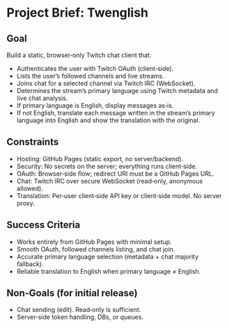 # Project Brief: Twenglish

## Goal
Build a static, browser‑only Twitch chat client that:
- Authenticates the user with Twitch OAuth (client‑side).
- Lists the user’s followed channels and live streams.
- Joins chat for a selected channel via Twitch IRC (WebSocket).
- Determines the stream’s primary language using Twitch metadata and live chat analysis.
- If primary language is English, display messages as‑is.
- If not English, translate each message written in the stream’s primary language into English and show the translation with the original.

## Constraints
- Hosting: GitHub Pages (static export, no server/backend).
- Security: No secrets on the server; everything runs client‑side.
- OAuth: Browser‑side flow; redirect URI must be a GitHub Pages URL.
- Chat: Twitch IRC over secure WebSocket (read‑only, anonymous allowed).
- Translation: Per‑user client‑side API key or client‑side model. No server proxy.

## Success Criteria
- Works entirely from GitHub Pages with minimal setup.
- Smooth OAuth, followed channels listing, and chat join.
- Accurate primary language selection (metadata + chat majority fallback).
- Reliable translation to English when primary language ≠ English.

## Non‑Goals (for initial release)
- Chat sending (edit). Read‑only is sufficient.
- Server‑side token handling, DBs, or queues.

